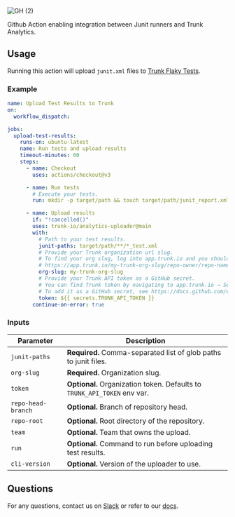 ![GH (2)](https://github.com/trunk-io/analytics-uploader/assets/1265982/5475373b-937c-4455-bcde-5629d51c9f95)

Github Action enabling integration between Junit runners and Trunk Analytics.

## Usage

Running this action will upload `junit.xml` files to [Trunk Flaky Tests](https://docs.trunk.io/flaky-tests).

### Example

```yaml
name: Upload Test Results to Trunk
on:
  workflow_dispatch:

jobs:
  upload-test-results:
    runs-on: ubuntu-latest
    name: Run tests and upload results
    timeout-minutes: 60
    steps:
      - name: Checkout
        uses: actions/checkout@v3

      - name: Run tests
        # Execute your tests.
        run: mkdir -p target/path && touch target/path/junit_report.xml

      - name: Upload results
        if: "!cancelled()"
        uses: trunk-io/analytics-uploader@main
        with:
          # Path to your test results.
          junit-paths: target/path/**/*_test.xml
          # Provide your Trunk organization url slug.
          # To find your org slug, log into app.trunk.io and you should be redirected to a URL like:
          # https://app.trunk.io/my-trunk-org-slug/repo-owner/repo-name/ci-analytics
          org-slug: my-trunk-org-slug
          # Provide your Trunk API token as a GitHub secret.
          # You can find Trunk token by navigating to app.trunk.io → Settings → Manage Organization → Organization API Token → View.
          # To add it as a GitHub secret, see https://docs.github.com/en/actions/security-guides/using-secrets-in-github-actions.
          token: ${{ secrets.TRUNK_API_TOKEN }}
        continue-on-error: true
```

### Inputs

| Parameter          | Description                                                              |
| ------------------ | ------------------------------------------------------------------------ |
| `junit-paths`      | **Required.** Comma-separated list of glob paths to junit files.         |
| `org-slug`         | **Required.** Organization slug.                                         |
| `token`            | **Optional.** Organization token. Defaults to `TRUNK_API_TOKEN` env var. |
| `repo-head-branch` | **Optional.** Branch of repository head.                                 |
| `repo-root`        | **Optional.** Root directory of the repository.                          |
| `team`             | **Optional.** Team that owns the upload.                                 |
| `run`              | **Optional.** Command to run before uploading test results.              |
| `cli-version`      | **Optional.** Version of the uploader to use.                            |

## Questions

For any questions, contact us on [Slack](https://slack.trunk.io/) or refer to our [docs](https://docs.trunk.io/flaky-tests/get-started).
